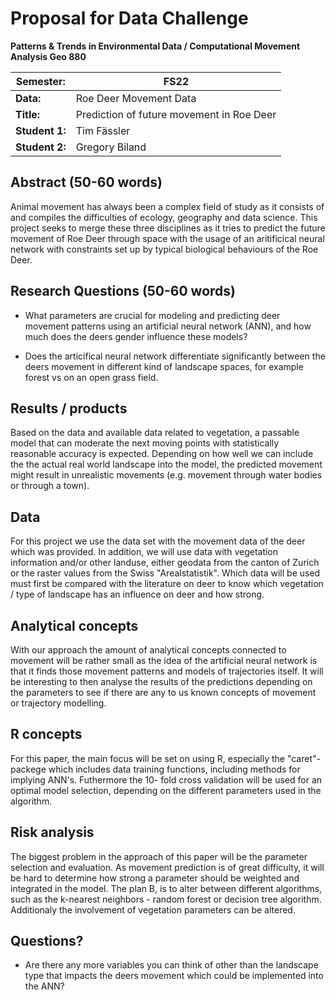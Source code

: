 # Proposal for Data Challenge

**Patterns & Trends in Environmental Data / Computational Movement
Analysis Geo 880**

| Semester:      | FS22                              |
|----------------|---------------------------------- |
| **Data:**      | Roe Deer Movement Data           |
| **Title:**     | Prediction of future movement in Roe Deer        |
| **Student 1:** | Tim Fässler              |
| **Student 2:** | Gregory Biland                 |

## Abstract (50-60 words)
Animal movement has always been a complex field of study as it consists of and compiles the difficulties of ecology, geography and data science. This project seeks to merge these three disciplines as it tries to predict the future movement of Roe Deer through space with the usage of an aritificical neural network with constraints set up by typical biological behaviours of the Roe Deer.

## Research Questions (50-60 words)
- What parameters are crucial for modeling and predicting deer movement patterns using an artificial neural network (ANN), and how much does the deers gender influence these models?

- Does the articifical neural network differentiate significantly between the deers movement in different kind of landscape spaces, for example forest vs on an open grass field.

## Results / products
<!-- What do you expect, anticipate? -->
Based on the data and available data related to vegetation, a passable model that can moderate the next moving points with statistically reasonable accuracy is expected. Depending on how well we can include the the actual real world landscape into the model, the predicted movement might result in unrealistic movements (e.g. movement through water bodies or through a town).

## Data
For this project we use the data set with the movement data of the deer which was provided. In addition, we will use data with vegetation information and/or other landuse, either geodata from the canton of Zurich or the raster values from the Swiss "Arealstatistik". Which data will be used must first be compared with the literature on deer to know which vegetation / type of landscape has an influence on deer and how strong. 

## Analytical concepts
<!-- Which analytical concepts will you use? What conceptual movement spaces and respective modelling approaches of trajectories will you be using? What additional spatial analysis methods will you be using? -->

With our approach the amount of analytical concepts connected to movement will be rather small as the idea of the artificial neural network is that it finds those movement patterns and models of trajectories itself. It will be interesting to then analyse the results of the predictions depending on the parameters to see if there are any to us known concepts of movement or trajectory modelling. 

## R concepts
<!-- Which R concepts, functions, packages will you mainly use. What additional spatial analysis methods will you be using? -->

For this paper, the main focus will be set on using R, especially the "caret"- packege which includes data training functions, including methods for implying ANN's. Futhermore the 10- fold cross validation will be used for an optimal model selection, depending on the different parameters used in the algorithm. 

## Risk analysis
<!-- What could be the biggest challenges/problems you might face? What is your plan B? -->

The biggest problem in the approach of this paper will be the parameter selection and evaluation. As movement prediction is of great difficulty, it will be hard to determine how strong a parameter should be weighted and integrated in the model. The plan B, is to alter between different algorithms, such as the k-nearest neighbors - random forest or decision tree algorithm. Additionaly the involvement of vegetation parameters can be altered.

## Questions? 
<!-- Which questions would you like to discuss at the coaching session? -->

- Are there any more variables you can think of other than the landscape type that impacts the deers movement which could be implemented into the ANN? 
